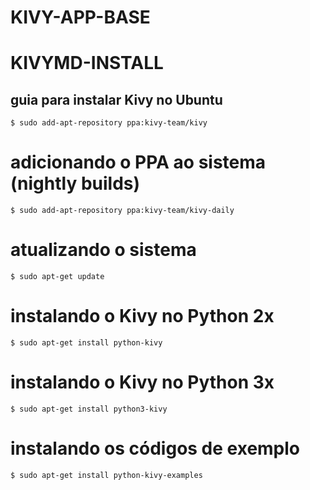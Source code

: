 # KIVY-APP-BASE


# KIVYMD-INSTALL
## guia para instalar Kivy no Ubuntu

`$ sudo add-apt-repository ppa:kivy-team/kivy`

# adicionando o PPA ao sistema (nightly builds)

`$ sudo add-apt-repository ppa:kivy-team/kivy-daily`

# atualizando o sistema

`$ sudo apt-get update`

# instalando o Kivy no Python 2x

`$ sudo apt-get install python-kivy`

# instalando o Kivy no Python 3x

`$ sudo apt-get install python3-kivy`


# instalando os códigos de exemplo

`$ sudo apt-get install python-kivy-examples`

